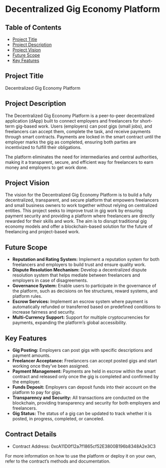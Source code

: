 # Decentralized Gig Economy Platform

## Table of Contents
- [Project Title](#project-title)
- [Project Description](#project-description)
- [Project Vision](#project-vision)
- [Future Scope](#future-scope)
- [Key Features](#key-features)

## Project Title

Decentralized Gig Economy Platform

## Project Description

The Decentralized Gig Economy Platform is a peer-to-peer decentralized application (dApp) built to connect employers and freelancers for short-term gig-based work. Users (employers) can post gigs (small jobs), and freelancers can accept them, complete the task, and receive payments through smart contracts. Payments are locked in the smart contract until the employer marks the gig as completed, ensuring both parties are incentivized to fulfill their obligations.

The platform eliminates the need for intermediaries and central authorities, making it a transparent, secure, and efficient way for freelancers to earn money and employers to get work done.

## Project Vision

The vision for the Decentralized Gig Economy Platform is to build a fully decentralized, transparent, and secure platform that empowers freelancers and small business owners to work together without relying on centralized entities. This project seeks to improve trust in gig work by ensuring payment security and providing a platform where freelancers are directly rewarded for their skills and work. The aim is to disrupt traditional gig economy models and offer a blockchain-based solution for the future of freelancing and project-based work.

## Future Scope

- **Reputation and Rating System:** Implement a reputation system for both freelancers and employers to build trust and ensure quality work.
- **Dispute Resolution Mechanism:** Develop a decentralized dispute resolution system that helps mediate between freelancers and employers in case of disagreements.
- **Governance System:** Enable users to participate in the governance of the platform, such as decisions on fee structures, reward systems, and platform rules.
- **Escrow Services:** Implement an escrow system where payment is automatically refunded or transferred based on predefined conditions to increase fairness and security.
- **Multi-Currency Support:** Support for multiple cryptocurrencies for payments, expanding the platform’s global accessibility.

## Key Features

- **Gig Posting:** Employers can post gigs with specific descriptions and payment amounts.
- **Freelancer Acceptance:** Freelancers can accept posted gigs and start working once they’ve been assigned.
- **Payment Management:** Payments are held in escrow within the smart contract and released only once the gig is completed and confirmed by the employer.
- **Funds Deposit:** Employers can deposit funds into their account on the platform to pay for gigs.
- **Transparency and Security:** All transactions are conducted on the blockchain, providing transparency and security for both employers and freelancers.
- **Gig Status:** The status of a gig can be updated to track whether it is posted, in progress, completed, or canceled.


## Contract Details
- Contract Address: 0xcA11D0f12a7f1865cf52E3800B196b8348A2e3C3

For more information on how to use the platform or deploy it on your own, refer to the contract’s methods and documentation.
